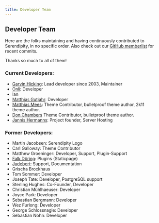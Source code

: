 ```yaml
---
title: Developer Team
---
```


## Developer Team

Here are the folks maintaining and having continuously contributed to Serendipity, in no specific order. Also check out our [GitHub memberlist](https://github.com/orgs/s9y/people) for recent commits.

Thanks so much to all of them!

### Current Developers:

* [Garvin Hicking](http://garv.in): Lead developer since 2003, Maintainer
* [Onli](http://www.onli-blogging.de): Developer
* Ian
* [Matthias Gutjahr](http://matthias-gutjahr.de): Developer
* [Matthias Mees](http://yellowled.de): Theme Contributor, bulletproof theme author, 2k11 theme author.
* [Don Chambers](http://www.optional-necessity.com) Theme Contributor, bulletproof theme author.
* [Jannis Hermanns](http://jann.is): Project founder, Server Hosting

### Former Developers:

* Martin Jacobsen: Serendipity Logo
* Carl Galloway: Theme Contributor
* Matthew Groeninger: Developer, Support, Plugin-Support
* [Falk Döring](http://www.fadoe.de/blog/): Plugins (Staticpage)
* [Judebert](http://judebert.com): Support, Documentation
* Grischa Brockhaus
* Tom Sommer: Developer
* Joseph Tate: Developer, PostgreSQL support
* Sterling Hughes: Co-Founder, Developer
* Christian Mühlhaeuser: Developer
* Joyce Park: Developer
* Sebastian Bergmann: Developer
* Wez Furlong: Developer
* George Schlossnagle: Developer
* Sebastian Nohn: Developer
